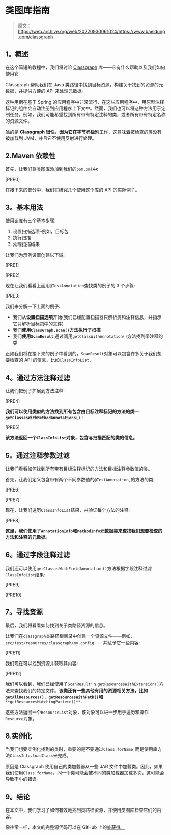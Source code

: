 # 类图库指南

> 原文：<https://web.archive.org/web/20220930061024/https://www.baeldung.com/classgraph>

## **1。概述**

在这个简短的教程中，我们将讨论 [Classgraph](https://web.archive.org/web/20221205135656/https://github.com/classgraph/classgraph) 库——它有什么帮助以及我们如何使用它。

Classgraph 帮助我们在 Java 类路径中找到目标资源，构建关于找到的资源的元数据，并提供方便的 API 来处理元数据。

这种用例在基于 Spring 的应用程序中非常流行，在这些应用程序中，用原型注释标记的组件会自动注册到应用程序上下文中。然而，我们也可以将这种方法用于定制任务。例如，我们可能希望找到所有带有特定注释的类，或者所有带有特定名称的资源文件。

酷的是 **Classgraph 很快，因为它在字节码级别**工作，这意味着被检查的类没有被加载到 JVM，并且它不使用反射进行处理。

## 2.Maven 依赖性

首先，让我们将[类图](https://web.archive.org/web/20221205135656/https://search.maven.org/search?q=g:io.github.classgraph%20AND%20a:classgraph)库添加到我们的`pom.xml`中:

[PRE0]

在接下来的部分中，我们将研究几个使用这个库的 API 的实际例子。

## **3。基本用法**

使用该库有三个基本步骤:

1.  设置扫描选项–例如，目标包
2.  执行扫描
3.  处理扫描结果

让我们为示例设置创建以下域:

[PRE1]

[PRE2]

现在让我们看看上面用`@TestAnnotation`查找类的例子的 3 个步骤:

[PRE3]

我们来分解一下上面的例子:

*   我们从**设置扫描选项**开始(我们已经配置扫描器只解析类和注释信息，并指示它只解析目标包中的文件)
*   我们**使用`ClassGraph.scan()`方法执行了扫描**
*   我们**使用`ScanResult`** 通过调用`getClassWithAnnotation()`方法找到带注释的类

正如我们将在接下来的例子中看到的，`ScanResult`对象可以包含许多关于我们想要检查的 API 的信息，比如`ClassInfoList.`

## **4。通过方法注释过滤**

让我们把例子扩展到方法注释:

[PRE4]

**我们可以使用类似的方法找到所有包含由目标注释标记的方法的类— `getClassesWithMethodAnnotations()` :**

[PRE5]

**该方法返回一个`ClassInfoList`对象，包含与扫描匹配的类的信息。**

## **5。通过注释参数**过滤

让我们看看如何找到所有带有目标注释标记的方法和目标注释参数值的类。

首先，让我们定义包含带有两个不同参数值的`@TestAnnotation,`的方法的类:

[PRE6]

[PRE7]

现在，让我们遍历`ClassInfoList`结果，并验证每个方法的注释:

[PRE8]

**这里，我们使用了`AnnotationInfo`和`MethodInfo`元数据类来查找我们想要检查的方法和注释的元数据。**

## **6。通过字段注释过滤**

我们还可以使用`getClassesWithFieldAnnotation()`方法根据字段注释过滤`ClassInfoList`结果:

[PRE9]

[PRE10]

## **7。寻找资源**

最后，我们将看看如何找到关于类路径资源的信息。

让我们在`classgraph`类路径根目录中创建一个资源文件——例如，`src/test/resources/classgraph/my.config`——并赋予它一些内容:

[PRE11]

我们现在可以找到资源并获取其内容:

[PRE12]

我们可以看到，我们已经使用了`ScanResult'` s `getResourcesWithExtension()`方法来查找我们的特定文件。**该类还有一些其他有用的资源相关方法，比如`getAllResources(), getResourcesWithPath()`和** `**getResourcesMatchingPattern()**.`

这些方法返回一个`ResourceList`对象，该对象可以进一步用于遍历和操作`Resource`对象。

## 8.实例化

当我们想要实例化找到的类时，重要的是不要通过`Class.forName,`而是使用库方法`ClassInfo.loadClass`来完成。

原因是 Classgraph 使用自己的类加载器从一些 JAR 文件中加载类。因此，如果我们使用`Class.forName`，同一个类可能会被不同的类加载器加载多次，这可能会导致不小的错误。

## **9。结论**

在本文中，我们学习了如何有效地找到类路径资源，并使用类图库检查它们的内容。

像往常一样，本文的完整源代码可以在 GitHub 上的[处获得。](https://web.archive.org/web/20221205135656/https://github.com/eugenp/tutorials/tree/master/libraries-2)
